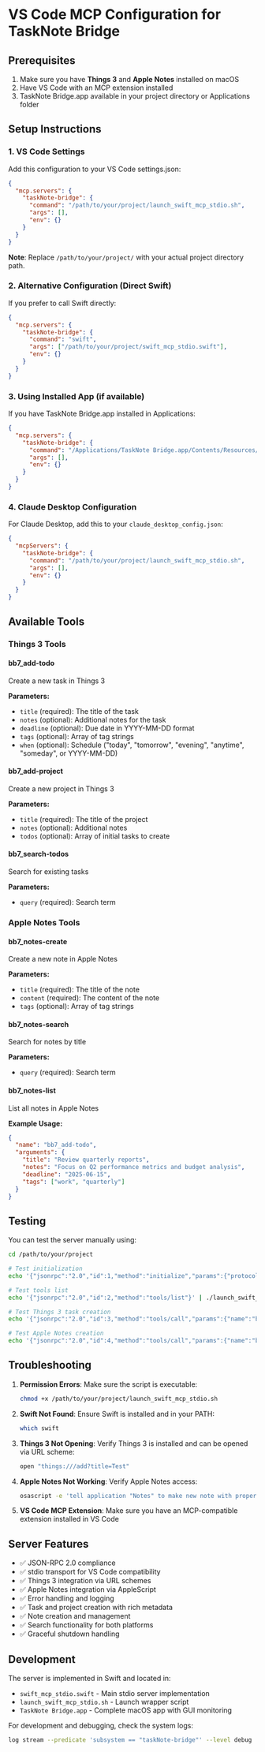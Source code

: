 # VS Code MCP Configuration for TaskNote Bridge

## Prerequisites

1. Make sure you have **Things 3** and **Apple Notes** installed on macOS
2. Have VS Code with an MCP extension installed
3. TaskNote Bridge.app available in your project directory or Applications folder

## Setup Instructions

### 1. VS Code Settings

Add this configuration to your VS Code settings.json:

```json
{
  "mcp.servers": {
    "taskNote-bridge": {
      "command": "/path/to/your/project/launch_swift_mcp_stdio.sh",
      "args": [],
      "env": {}
    }
  }
}
```

**Note**: Replace `/path/to/your/project/` with your actual project directory path.

### 2. Alternative Configuration (Direct Swift)

If you prefer to call Swift directly:

```json
{
  "mcp.servers": {
    "taskNote-bridge": {
      "command": "swift",
      "args": ["/path/to/your/project/swift_mcp_stdio.swift"],
      "env": {}
    }
  }
}
```

### 3. Using Installed App (if available)

If you have TaskNote Bridge.app installed in Applications:

```json
{
  "mcp.servers": {
    "taskNote-bridge": {
      "command": "/Applications/TaskNote Bridge.app/Contents/Resources/launch_mcp_server.sh",
      "args": [],
      "env": {}
    }
  }
}
```

### 4. Claude Desktop Configuration

For Claude Desktop, add this to your `claude_desktop_config.json`:

```json
{
  "mcpServers": {
    "taskNote-bridge": {
      "command": "/path/to/your/project/launch_swift_mcp_stdio.sh",
      "args": [],
      "env": {}
    }
  }
}
```

## Available Tools

### Things 3 Tools

#### bb7_add-todo
Create a new task in Things 3

**Parameters:**
- `title` (required): The title of the task
- `notes` (optional): Additional notes for the task
- `deadline` (optional): Due date in YYYY-MM-DD format
- `tags` (optional): Array of tag strings
- `when` (optional): Schedule ("today", "tomorrow", "evening", "anytime", "someday", or YYYY-MM-DD)

#### bb7_add-project
Create a new project in Things 3

**Parameters:**
- `title` (required): The title of the project
- `notes` (optional): Additional notes
- `todos` (optional): Array of initial tasks to create

#### bb7_search-todos
Search for existing tasks

**Parameters:**
- `query` (required): Search term

### Apple Notes Tools

#### bb7_notes-create
Create a new note in Apple Notes

**Parameters:**
- `title` (required): The title of the note
- `content` (required): The content of the note
- `tags` (optional): Array of tag strings

#### bb7_notes-search
Search for notes by title

**Parameters:**
- `query` (required): Search term

#### bb7_notes-list
List all notes in Apple Notes

**Example Usage:**
```json
{
  "name": "bb7_add-todo",
  "arguments": {
    "title": "Review quarterly reports",
    "notes": "Focus on Q2 performance metrics and budget analysis",
    "deadline": "2025-06-15",
    "tags": ["work", "quarterly"]
  }
}
```

## Testing

You can test the server manually using:

```bash
cd /path/to/your/project

# Test initialization
echo '{"jsonrpc":"2.0","id":1,"method":"initialize","params":{"protocolVersion":"2024-11-05","capabilities":{},"clientInfo":{"name":"test","version":"1.0"}}}' | ./launch_swift_mcp_stdio.sh

# Test tools list
echo '{"jsonrpc":"2.0","id":2,"method":"tools/list"}' | ./launch_swift_mcp_stdio.sh

# Test Things 3 task creation
echo '{"jsonrpc":"2.0","id":3,"method":"tools/call","params":{"name":"bb7_add-todo","arguments":{"title":"Test Task","notes":"This is a test"}}}' | ./launch_swift_mcp_stdio.sh

# Test Apple Notes creation
echo '{"jsonrpc":"2.0","id":4,"method":"tools/call","params":{"name":"bb7_notes-create","arguments":{"title":"Test Note","content":"This is a test note"}}}' | ./launch_swift_mcp_stdio.sh
```

## Troubleshooting

1. **Permission Errors**: Make sure the script is executable:
   ```bash
   chmod +x /path/to/your/project/launch_swift_mcp_stdio.sh
   ```

2. **Swift Not Found**: Ensure Swift is installed and in your PATH:
   ```bash
   which swift
   ```

3. **Things 3 Not Opening**: Verify Things 3 is installed and can be opened via URL scheme:
   ```bash
   open "things:///add?title=Test"
   ```

4. **Apple Notes Not Working**: Verify Apple Notes access:
   ```bash
   osascript -e 'tell application "Notes" to make new note with properties {body:"Test"}'
   ```

5. **VS Code MCP Extension**: Make sure you have an MCP-compatible extension installed in VS Code

## Server Features

- ✅ JSON-RPC 2.0 compliance
- ✅ stdio transport for VS Code compatibility  
- ✅ Things 3 integration via URL schemes
- ✅ Apple Notes integration via AppleScript
- ✅ Error handling and logging
- ✅ Task and project creation with rich metadata
- ✅ Note creation and management
- ✅ Search functionality for both platforms
- ✅ Graceful shutdown handling

## Development

The server is implemented in Swift and located in:
- `swift_mcp_stdio.swift` - Main stdio server implementation
- `launch_swift_mcp_stdio.sh` - Launch wrapper script
- `TaskNote Bridge.app` - Complete macOS app with GUI monitoring

For development and debugging, check the system logs:
```bash
log stream --predicate 'subsystem == "taskNote-bridge"' --level debug
```
